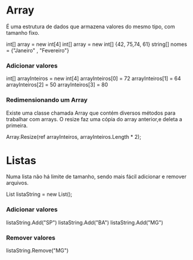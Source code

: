 # Array

É uma estrutura de dados que armazena valores do mesmo tipo, com tamanho fixo.

int[] array = new int[4]
int[] array = new int[] {42, 75,74, 61}
string[] nomes = {"Janeiro" , "Fevereiro"}

### Adicionar valores

int[] arrayInteiros = new int[4]
arrayInteiros[0] = 72
arrayInteiros[1] = 64
arrayInteiros[2] = 50
arrayInteiros[3] = 80

### Redimensionando um Array

Existe uma classe chamada Array que contém diversos métodos para trabalhar com arrays. O resize faz uma cópia do array anterior,e deleta a primeira.

Array.Resize(ref arrayInteiros, arrayInteiros.Length * 2);

# Listas

Numa lista não há limite de tamanho, sendo mais fácil adicionar e remover arquivos.

List<string> listaString = new List<string>();

### Adicionar valores

listaString.Add("SP")
listaString.Add("BA")
listaString.Add("MG")

### Remover valores

listaString.Remove("MG")
